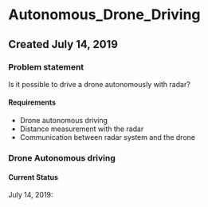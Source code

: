# Autonomous_Drone_Driving
## Created July 14, 2019
### Problem statement
Is it possible to drive a drone autonomously with radar? 

#### Requirements
- Drone autonomous driving
- Distance measurement with the radar
- Communication between radar system and the drone


### Drone Autonomous driving
#### Current Status
July 14, 2019: 
